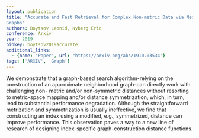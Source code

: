```yaml
---
layout: publication
title: "Accurate and Fast Retrieval for Complex Non-metric Data via Neighborhood
Graphs"
authors: Boytsov Leonid, Nyberg Eric
conference: Arxiv
year: 2019
bibkey: boytsov2019accurate
additional_links:
  - {name: "Paper", url: "https://arxiv.org/abs/1910.03534"}
tags: ['ARXIV', 'Graph']
---
```

We demonstrate that a graph-based search algorithm-relying on the construction
of an approximate neighborhood graph-can directly work with challenging non-
metric and/or non-symmetric distances without resorting to metric-space mapping
and/or distance symmetrization, which, in turn, lead to substantial performance
degradation. Although the straightforward metrization and symmetrization is
usually ineffective, we find that constructing an index using a modified, e.g.,
symmetrized, distance can improve performance. This observation paves a way to a
new line of research of designing index-specific graph-construction distance
functions.
